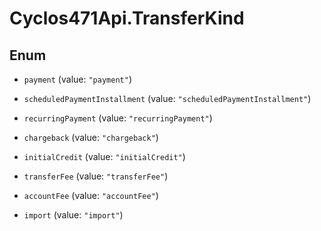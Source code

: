 # Cyclos471Api.TransferKind

## Enum


* `payment` (value: `"payment"`)

* `scheduledPaymentInstallment` (value: `"scheduledPaymentInstallment"`)

* `recurringPayment` (value: `"recurringPayment"`)

* `chargeback` (value: `"chargeback"`)

* `initialCredit` (value: `"initialCredit"`)

* `transferFee` (value: `"transferFee"`)

* `accountFee` (value: `"accountFee"`)

* `import` (value: `"import"`)


